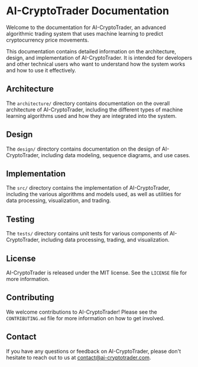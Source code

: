 # AI-CryptoTrader Documentation

Welcome to the documentation for AI-CryptoTrader, an advanced algorithmic trading system that uses machine learning to predict cryptocurrency price movements.

This documentation contains detailed information on the architecture, design, and implementation of AI-CryptoTrader. It is intended for developers and other technical users who want to understand how the system works and how to use it effectively.

## Architecture

The `architecture/` directory contains documentation on the overall architecture of AI-CryptoTrader, including the different types of machine learning algorithms used and how they are integrated into the system.

## Design

The `design/` directory contains documentation on the design of AI-CryptoTrader, including data modeling, sequence diagrams, and use cases.

## Implementation

The `src/` directory contains the implementation of AI-CryptoTrader, including the various algorithms and models used, as well as utilities for data processing, visualization, and trading.

## Testing

The `tests/` directory contains unit tests for various components of AI-CryptoTrader, including data processing, trading, and visualization.

## License

AI-CryptoTrader is released under the MIT license. See the `LICENSE` file for more information.

## Contributing

We welcome contributions to AI-CryptoTrader! Please see the `CONTRIBUTING.md` file for more information on how to get involved.

## Contact

If you have any questions or feedback on AI-CryptoTrader, please don't hesitate to reach out to us at contact@ai-cryptotrader.com.

